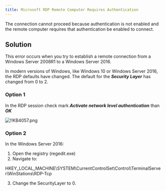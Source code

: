 ```yaml
---
title: Microsoft RDP Remote Computer Requires Authentication
---
```

The connection cannot proceed because authentication is not enabled and the remote computer requires that authentication be enabled to connect.

## Solution

This error occurs when you try to establish a remote connection from a Windows Server 2008R1 to a Windows Server 2016.  

In modern versions of Windows, like Windows 10 or Windows Server 2016, the RDP defaults have changed. The default for the ***Security Layer*** has changed from 0 to 2.

### Option 1

In the RDP session check mark ***Activate network level authentication*** than ***OK***  

![!!KB4057.png](https://webdevolutions.azureedge.net/docs/en/kb/KB4057.png)
### Option 2

In the Windows Server 2016:  

1. Open the registry (regedit.exe)
1. Navigate to:  

HKEY_LOCAL_MACHINE\SYSTEM\CurrentControlSet\Control\TerminalServer\WinStations\RDP-Tcp  

3. Change the SecurityLayer to 0.
